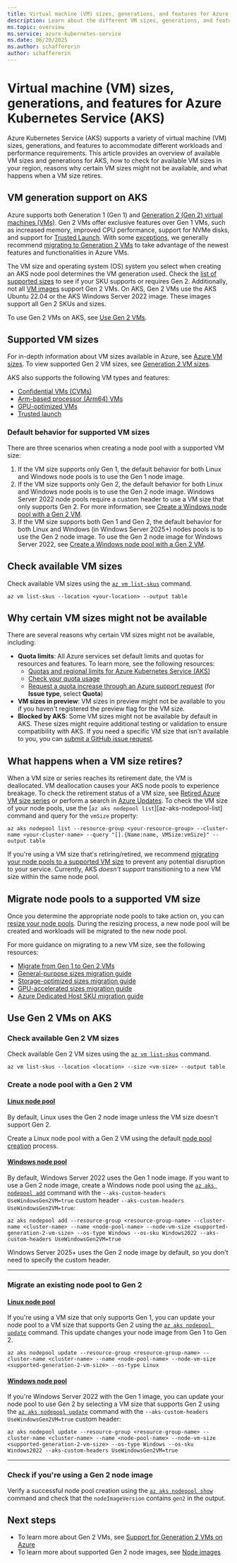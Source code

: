 ```yaml
---
title: Virtual machine (VM) sizes, generations, and features for Azure Kubernetes Service (AKS)
description: Learn about the different VM sizes, generations, and features available for Azure Kubernetes Service (AKS) and learn how to check for available VM sizes, why certain VM sizes might not be available, and what happens when a VM size retires.
ms.topic: overview
ms.service: azure-kubernetes-service
ms.date: 06/20/2025
ms.author: schaffererin
author: schaffererin
---
```


# Virtual machine (VM) sizes, generations, and features for Azure Kubernetes Service (AKS)

Azure Kubernetes Service (AKS) supports a variety of virtual machine (VM) sizes, generations, and features to accommodate different workloads and performance requirements. This article provides an overview of available VM sizes and generations for AKS, how to check for available VM sizes in your region, reasons why certain VM sizes might not be available, and what happens when a VM size retires.

## VM generation support on AKS

Azure supports both Generation 1 (Gen 1) and [Generation 2 (Gen 2) virtual machines (VMs)](/azure/virtual-machines/generation-2). Gen 2 VMs offer exclusive features over Gen 1 VMs, such as increased memory, improved CPU performance, support for NVMe disks, and support for [Trusted Launch](./use-trusted-launch.md). With some [exceptions](/windows-server/virtualization/hyper-v/plan/should-i-create-a-generation-1-or-2-virtual-machine-in-hyper-v), we generally recommend [migrating to Generation 2 VMs](#use-gen-2-vms-on-aks) to take advantage of the newest features and functionalities in Azure VMs.

The VM size and operating system (OS) system you select when creating an AKS node pool determines the VM generation used. Check the [list of supported sizes](/azure/virtual-machines/generation-2#generation-2-vm-sizes) to see if your SKU supports or requires Gen 2. Additionally, not all [VM images](./node-images.md) support Gen 2 VMs. On AKS, Gen 2 VMs use the AKS Ubuntu 22.04 or the AKS Windows Server 2022 image. These images support all Gen 2 SKUs and sizes.

To use Gen 2 VMs on AKS, see [Use Gen 2 VMs](#use-gen-2-vms-on-aks).

## Supported VM sizes

For in-depth information about VM sizes available in Azure, see [Azure VM sizes](/azure/virtual-machines/sizes/overview?tabs=breakdownseries%2Cgeneralsizelist%2Ccomputesizelist%2Cmemorysizelist%2Cstoragesizelist%2Cgpusizelist%2Cfpgasizelist%2Chpcsizelist). To view supported Gen 2 VM sizes, see [Generation 2 VM sizes](/azure/virtual-machines/generation-2).

AKS also supports the following VM types and features:

* [Confidential VMs (CVMs)](./use-cvm.md)
* [Arm-based processor (Arm64) VMs](./use-arm64-vms.md)
* [GPU-optimized VMs](/azure/virtual-machines/sizes/overview?tabs=breakdownseries%2Cgeneralsizelist%2Ccomputesizelist%2Cmemorysizelist%2Cstoragesizelist%2Cgpusizelist%2Cfpgasizelist%2Chpcsizelist#gpu-accelerated)
* [Trusted launch](./use-trusted-launch.md)

### Default behavior for supported VM sizes

There are three scenarios when creating a node pool with a supported VM size:

1. If the VM size supports only Gen 1, the default behavior for both Linux and Windows node pools is to use the Gen 1 node image.
2. If the VM size supports only Gen 2, the default behavior for both Linux and Windows node pools is to use the Gen 2 node image. Windows Server 2022 node pools require a custom header to use a VM size that only supports Gen 2. For more information, see [Create a Windows node pool with a Gen 2 VM](#create-a-node-pool-with-a-gen-2-vm).
3. If the VM size supports both Gen 1 and Gen 2, the default behavior for both Linux and Windows (in Windows Server 2025+) nodes pools is to use the Gen 2 node image. To use the Gen 2 node image for Windows Server 2022, see [Create a Windows node pool with a Gen 2 VM](#create-a-node-pool-with-a-gen-2-vm).

## Check available VM sizes

Check available VM sizes using the [`az vm list-skus`][az-vm-list-skus] command.

```azurecli-interactive
az vm list-skus --location <your-location> --output table
```

## Why certain VM sizes might not be available

There are several reasons why certain VM sizes might not be available, including:

* **Quota limits**: All Azure services set default limits and quotas for resources and features. To learn more, see the following resources:
  * [Quotas and regional limits for Azure Kubernetes Service (AKS)](./quotas-skus-regions.md)
  * [Check your quota usage](azure/virtual-machines/quotas)
  * [Request a quota increase through an Azure support request](https://portal.azure.com/#blade/Microsoft_Azure_Support/HelpAndSupportBlade/newsupportrequest) (for **Issue type**, select **Quota**)
* **VM sizes in preview**: VM sizes in preview might not be available to you if you haven't registered the preview flag for the VM size.
* **Blocked by AKS**: Some VM sizes might not be available by default in AKS. These sizes might require additional testing or validation to ensure compatibility with AKS. If you need a specific VM size that isn't available to you, you can [submit a GitHub issue request](https://github.com/Azure/AKS/issues).

## What happens when a VM size retires?

When a VM size or series reaches its retirement date, the VM is deallocated. VM deallocation causes your AKS node pools to experience breakage. To check the retirement status of a VM size, see [Retired Azure VM size series](/azure/virtual-machines/sizes/retirement/retired-sizes-list) or perform a search in [Azure Updates](https://azure.microsoft.com/updates). To check the VM size of your node pools, use the [`az aks nodepool list`][az-aks-nodepool-list] command and query for the `vmSize` property:

```azurecli-interactive
az aks nodepool list --resource-group <your-resource-group> --cluster-name <your-cluster-name> --query "[].{Name:name, VMSize:vmSize}" --output table
```

If you're using a VM size that's retiring/retired, we recommend [migrating your node pools to a supported VM size](#migrate-node-pools-to-a-supported-vm-size) to prevent any potential disruption to your service. Currently, AKS *doesn't support* transitioning to a new VM size within the same node pool.

## Migrate node pools to a supported VM size

Once you determine the appropriate node pools to take action on, you can [resize your node pools](./resize-node-pool.md). During the resizing process, a new node pool will be created and workloads will be migrated to the new node pool.

For more guidance on migrating to a new VM size, see the following resources:

* [Migrate from Gen 1 to Gen 2 VMs](#use-gen-2-vms-on-aks)
* [General-purpose sizes migration guide](/azure/virtual-machines/migration/sizes/d-ds-dv2-dsv2-ls-series-migration-guide)
* [Storage-optimized sizes migration guide](/azure/virtual-machines/migration/sizes/d-ds-dv2-dsv2-ls-series-migration-guide)
* [GPU-accelerated sizes migration guide](/azure/virtual-machines/migration/sizes/n-series-migration)
* [Azure Dedicated Host SKU migration guide](/azure/virtual-machines/migration/dedicated-host-migration-guide)

## Use Gen 2 VMs on AKS

### Check available Gen 2 VM sizes

Check available Gen 2 VM sizes using the [`az vm list-skus`][az-vm-list-skus] command.

```azurecli-interactive
az vm list-skus --location <location> --size <vm-size> --output table
```

### Create a node pool with a Gen 2 VM

#### [Linux node pool](#tab/linux-node-pool)

By default, Linux uses the Gen 2 node image unless the VM size doesn't support Gen 2.

Create a Linux node pool with a Gen 2 VM using the default [node pool creation](./create-node-pools.md) process.

#### [Windows node pool](#tab/windows-node-pool)

By default, Windows Server 2022 uses the Gen 1 node image. If you want to use a Gen 2 node image, create a Windows node pool using the [`az aks nodepool add`][az-aks-nodepool-add] command with the `--aks-custom-headers UseWindowsGen2VM=true` custom header `--aks-custom-headers UseWindowsGen2VM=true`:

```azurecli-interactive
az aks nodepool add --resource-group <resource-group-name> --cluster-name <cluster-name> --name <node-pool-name> --node-vm-size <supported-generation-2-vm-size> --os-type Windows --os-sku Windows2022 --aks-custom-headers UseWindowsGen2VM=true
```

Windows Server 2025+ uses the Gen 2 node image by default, so you don't need to specify the custom header.

---

### Migrate an existing node pool to Gen 2

#### [Linux node pool](#tab/linux-node-pool)

If you're using a VM size that only supports Gen 1, you can update your node pool to a VM size that supports Gen 2 using the [`az aks nodepool update`][az-aks-nodepool-update] command. This update changes your node image from Gen 1 to Gen 2.

```azurecli-interactive
az aks nodepool update --resource-group <resource-group-name> --cluster-name <cluster-name> --name <node-pool-name> --node-vm-size <supported-generation-2-vm-size> --os-type Linux
```

#### [Windows node pool](#tab/windows-node-pool)

If you're Windows Server 2022 with the Gen 1 image, you can update your node pool to use Gen 2 by selecting a VM size that supports Gen 2 using the [`az aks nodepool update`][az-aks-nodepool-update] command with the `--aks-custom-headers UseWindowsGen2VM=true` custom header:

```azurecli-interactive
az aks nodepool update --resource-group <resource-group-name> --cluster-name <cluster-name> --name <node-pool-name> --node-vm-size <supported-generation-2-vm-size> --os-type Windows --os-sku Windows2022 --aks-custom-headers UseWindowsGen2VM=true
```

---

### Check if you're using a Gen 2 node image

Verify a successful node pool creation using the [`az aks nodepool show`][az-aks-nodepool-show] command and check that the `nodeImageVersion` contains `gen2` in the output.

## Next steps

* To learn more about Gen 2 VMs, see [Support for Generation 2 VMs on Azure](/azure/virtual-machines/generation-2)
* To learn more about supported Gen 2 node images, see [Node images](./node-images.md)

<!-- LINKS -->
[az-aks-nodepool-add]: /cli/azure/aks/nodepool#az_aks_nodepool_add
[az-aks-nodepool-show]: /cli/azure/aks/nodepool#az_aks_nodepool_show
[az-aks-nodepool-update]: /cli/azure/aks/nodepool#az_aks_nodepool_update
[az-vm-list-skus]: /cli/azure/vm#az_vm_list_skus
